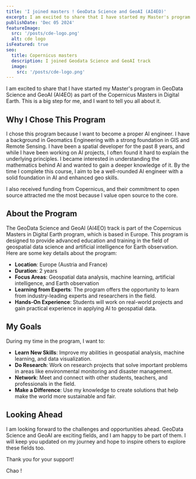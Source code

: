 ```yaml
---
title: 'I joined masters ! GeoData Science and GeoAI (AI4EO)'
excerpt: I am excited to share that I have started my Master's program in GeoData Science and GeoAI (AI4EO) as part of the Copernicus Masters in Digital Earth. This is a big step for me, and I want to tell you all about it.
publishDate: 'Dec 05 2024'
featureImage:
  src: '/posts/cde-logo.png'
  alt: cde logo
isFeatured: true
seo:
  title: Copernicus masters 
  description: I joined Geodata Science and GeoAI track 
  image:
    src: '/posts/cde-logo.png'
---
```


I am excited to share that I have started my Master's program in GeoData Science and GeoAI (AI4EO) as part of the Copernicus Masters in Digital Earth. This is a big step for me, and I want to tell you all about it.

## Why I Chose This Program

I chose this program because I want to become a proper AI engineer. I have a background in Geomatics Engineering with a strong foundation in GIS and Remote Sensing. I have been a spatial developer for the past 8 years, and while I have been working on AI projects, I often found it hard to explain the underlying principles. I became interested in understanding the mathematics behind AI and wanted to gain a deeper knowledge of it. By the time I complete this course, I aim to be a well-rounded AI engineer with a solid foundation in AI and enhanced geo skills.

I also received funding from Copernicus, and their commitment to open source attracted me the most because I value open source to the core.

## About the Program

The GeoData Science and GeoAI (AI4EO) track is part of the Copernicus Masters in Digital Earth program, which is based in Europe. This program is designed to provide advanced education and training in the field of geospatial data science and artificial intelligence for Earth observation. Here are some key details about the program:

- **Location**: Europe (Austria and France)
- **Duration**: 2 years
- **Focus Areas**: Geospatial data analysis, machine learning, artificial intelligence, and Earth observation
- **Learning from Experts**: The program offers the opportunity to learn from industry-leading experts and researchers in the field.
- **Hands-On Experience**: Students will work on real-world projects and gain practical experience in applying AI to geospatial data.

## My Goals

During my time in the program, I want to:

- **Learn New Skills**: Improve my abilities in geospatial analysis, machine learning, and data visualization.
- **Do Research**: Work on research projects that solve important problems in areas like environmental monitoring and disaster management.
- **Network**: Meet and connect with other students, teachers, and professionals in the field.
- **Make a Difference**: Use my knowledge to create solutions that help make the world more sustainable and fair.

## Looking Ahead

I am looking forward to the challenges and opportunities ahead. GeoData Science and GeoAI are exciting fields, and I am happy to be part of them. I will keep you updated on my journey and hope to inspire others to explore these fields too.

Thank you for your support!

Chao ! 